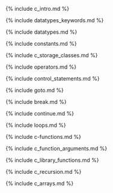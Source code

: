 
{% include c_intro.md %}

{% include datatypes_keywords.md %}

{% include datatypes.md %}

{% include constants.md %}

{% include c_storage_classes.md %}

{% include operators.md %}

{% include control_statements.md %}

{% include goto.md %}

{% include break.md %}


{% include continue.md %}

{% include loops.md %}

{% include c-functions.md %}

{% include c_function_arguments.md %}

{% include c_library_functions.md %}

{% include c_recursion.md %}


{% include c_arrays.md %}
